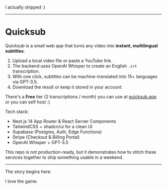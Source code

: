 I actually shipped :)

---

# Quicksub

Quicksub is a small web app that turns any video into **instant, multilingual subtitles**.

1. Upload a local video file *or* paste a YouTube link.
2. The backend uses OpenAI Whisper to create an English `.srt` transcription.
3. With one click, subtitles can be machine-translated into 15+ languages via GPT-3.5.
4. Download the result or keep it stored in your account.

There's a **Free** tier (2 transcriptions / month) you can use at [quicksub.app](url) or you can self host :)

Tech stack:
- Next.js 14 App Router & React Server Components
- TailwindCSS + shadcn/ui for a clean UI
- Supabase (Postgres, Auth, Edge Functions)
- Stripe (Checkout & Billing Portal)
- OpenAI Whisper + GPT-3.5

This repo is not production-ready, but it demonstrates how to stitch these services together to ship something usable in a weekend.

---

The story begins here.

I love the game.
